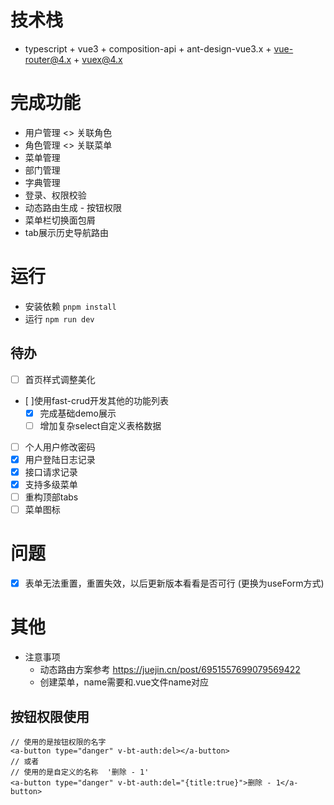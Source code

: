 # 技术栈
- typescript + vue3 + composition-api + ant-design-vue3.x + vue-router@4.x + vuex@4.x

# 完成功能

- 用户管理 <> 关联角色
- 角色管理 <> 关联菜单
- 菜单管理
- 部门管理
- 字典管理
- 登录、权限校验
- 动态路由生成 - 按钮权限
- 菜单栏切换面包屑
- tab展示历史导航路由
# 运行
- 安装依赖 `pnpm install`
- 运行 `npm run dev`

## 待办
- [ ] 首页样式调整美化
- [ ]使用fast-crud开发其他的功能列表
  - [x]  完成基础demo展示
  - [ ]  增加复杂select自定义表格数据
- [ ] 个人用户修改密码
- [x] 用户登陆日志记录
- [x] 接口请求记录
- [x] 支持多级菜单
- [ ] 重构顶部tabs
- [ ] 菜单图标
# 问题
- [x] 表单无法重置，重置失效，以后更新版本看看是否可行 (更换为useForm方式)
# 其他
- 注意事项
  - 动态路由方案参考 https://juejin.cn/post/6951557699079569422
  - 创建菜单，name需要和.vue文件name对应
## 按钮权限使用
```vue
// 使用的是按钮权限的名字
<a-button type="danger" v-bt-auth:del></a-button>
// 或者
// 使用的是自定义的名称  '删除 - 1'
<a-button type="danger" v-bt-auth:del="{title:true}">删除 - 1</a-button>
```

